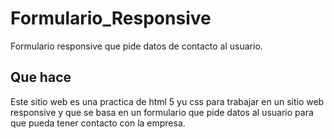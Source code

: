 # Formulario_Responsive
Formulario responsive que pide datos de contacto al usuario.

## Que hace

Este sitio web es una practica de html 5 yu css para trabajar en un sitio web responsive y que se basa en un
formulario que pide datos al usuario para que pueda tener contacto con la empresa.
